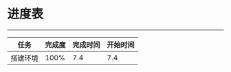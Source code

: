 # 进度表
---------------
|任务 | 完成度 | 完成时间 | 开始时间 |
|-----|-----|-----|-----|
|搭建环境 | 100% | 7.4 | 7.4 |
